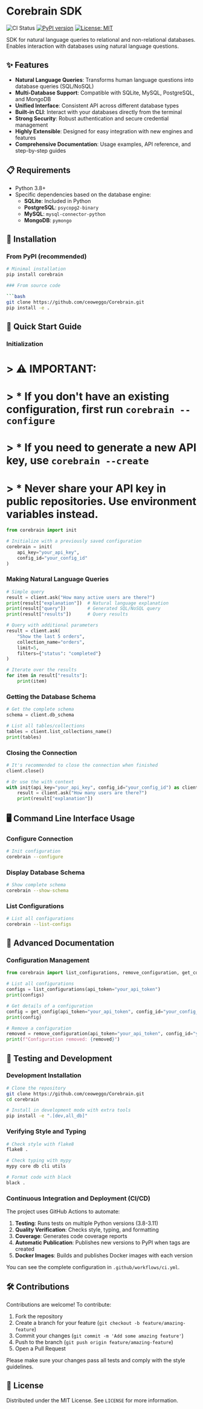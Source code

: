 # Corebrain SDK

![CI Status](https://github.com/ceoweggo/Corebrain/workflows/Corebrain%20SDK%20CI/CD/badge.svg)
[![PyPI version](https://badge.fury.io/py/corebrain.svg)](https://badge.fury.io/py/corebrain)
[![License: MIT](https://img.shields.io/badge/License-MIT-yellow.svg)](https://opensource.org/licenses/MIT)

SDK for natural language queries to relational and non-relational databases. Enables interaction with databases using natural language questions.

## ✨ Features

- **Natural Language Queries**: Transforms human language questions into database queries (SQL/NoSQL)
- **Multi-Database Support**: Compatible with SQLite, MySQL, PostgreSQL, and MongoDB
- **Unified Interface**: Consistent API across different database types
- **Built-in CLI**: Interact with your databases directly from the terminal
- **Strong Security**: Robust authentication and secure credential management
- **Highly Extensible**: Designed for easy integration with new engines and features
- **Comprehensive Documentation**: Usage examples, API reference, and step-by-step guides

## 📋 Requirements

- Python 3.8+
- Specific dependencies based on the database engine:
  - **SQLite**: Included in Python
  - **PostgreSQL**: `psycopg2-binary`
  - **MySQL**: `mysql-connector-python`
  - **MongoDB**: `pymongo`

## 🔧 Installation

### From PyPI (recommended)

```bash
# Minimal installation
pip install corebrain

### From source code

```bash
git clone https://github.com/ceoweggo/Corebrain.git
pip install -e .
```

## 🚀 Quick Start Guide

### Initialization

# > **⚠️ IMPORTANT:**  
# > * If you don't have an existing configuration, first run `corebrain --configure`
# > * If you need to generate a new API key, use `corebrain --create`
# > * Never share your API key in public repositories. Use environment variables instead.


```python
from corebrain import init

# Initialize with a previously saved configuration
corebrain = init(
    api_key="your_api_key",
    config_id="your_config_id"
)
```

### Making Natural Language Queries

```python
# Simple query
result = client.ask("How many active users are there?")
print(result["explanation"])  # Natural language explanation
print(result["query"])        # Generated SQL/NoSQL query
print(result["results"])      # Query results

# Query with additional parameters
result = client.ask(
    "Show the last 5 orders", 
    collection_name="orders",
    limit=5,
    filters={"status": "completed"}
)

# Iterate over the results
for item in result["results"]:
    print(item)
```

### Getting the Database Schema

```python
# Get the complete schema
schema = client.db_schema

# List all tables/collections
tables = client.list_collections_name()
print(tables)
```

### Closing the Connection

```python
# It's recommended to close the connection when finished
client.close()

# Or use the with context
with init(api_key="your_api_key", config_id="your_config_id") as client:
    result = client.ask("How many users are there?")
    print(result["explanation"])
```

## 🖥️ Command Line Interface Usage

### Configure Connection

```bash
# Init configuration
corebrain --configure
```

### Display Database Schema

```bash
# Show complete schema
corebrain --show-schema
```

### List Configurations

```bash
# List all configurations
corebrain --list-configs
```

## 📝 Advanced Documentation

### Configuration Management

```python
from corebrain import list_configurations, remove_configuration, get_config

# List all configurations
configs = list_configurations(api_token="your_api_token")
print(configs)

# Get details of a configuration
config = get_config(api_token="your_api_token", config_id="your_config_id")
print(config)

# Remove a configuration
removed = remove_configuration(api_token="your_api_token", config_id="your_config_id")
print(f"Configuration removed: {removed}")
```

## 🧪 Testing and Development

### Development Installation

```bash
# Clone the repository
git clone https://github.com/ceoweggo/Corebrain.git
cd corebrain

# Install in development mode with extra tools
pip install -e ".[dev,all_db]"
```

### Verifying Style and Typing

```bash
# Check style with flake8
flake8 .

# Check typing with mypy
mypy core db cli utils

# Format code with black
black .
```

### Continuous Integration and Deployment (CI/CD)

The project uses GitHub Actions to automate:

1. **Testing**: Runs tests on multiple Python versions (3.8-3.11)
2. **Quality Verification**: Checks style, typing, and formatting
3. **Coverage**: Generates code coverage reports
4. **Automatic Publication**: Publishes new versions to PyPI when tags are created
5. **Docker Images**: Builds and publishes Docker images with each version

You can see the complete configuration in `.github/workflows/ci.yml`.

## 🛠️ Contributions

Contributions are welcome! To contribute:

1. Fork the repository
2. Create a branch for your feature (`git checkout -b feature/amazing-feature`)
3. Commit your changes (`git commit -m 'Add some amazing feature'`)
4. Push to the branch (`git push origin feature/amazing-feature`)
5. Open a Pull Request

Please make sure your changes pass all tests and comply with the style guidelines.

## 📄 License

Distributed under the MIT License. See `LICENSE` for more information.